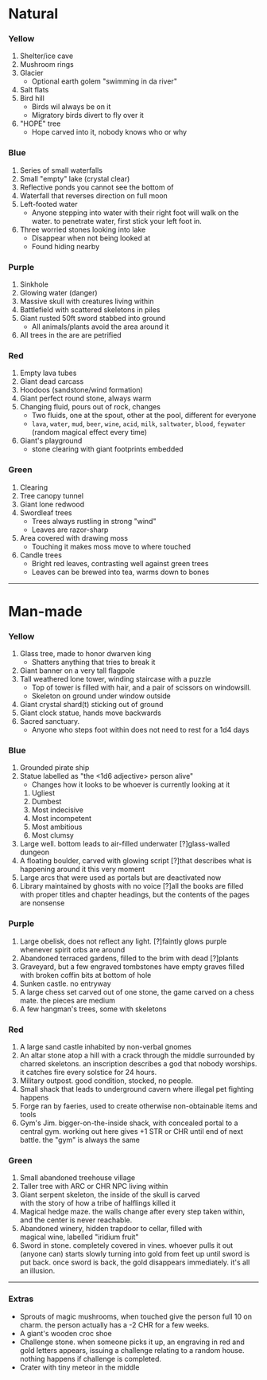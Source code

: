 # Natural

### Yellow
1. Shelter/ice cave
2. Mushroom rings
3. Glacier
    * Optional earth golem "swimming in da river"
4. Salt flats
5. Bird hill
    * Birds wil always be on it
    * Migratory birds divert to fly over it
6. "HOPE" tree
    * Hope carved into it, nobody knows who or why


### Blue
1. Series of small waterfalls
2. Small "empty" lake (crystal clear)
3. Reflective ponds you cannot see the bottom of
4. Waterfall that reverses direction on full moon
5. Left-footed water
    * Anyone stepping into water with their right foot will walk on the water. to penetrate water, first stick your left foot in.
6. Three worried stones looking into lake
    * Disappear when not being looked at
    * Found hiding nearby


### Purple
1. Sinkhole
2. Glowing water (danger)
3. Massive skull with creatures living within
4. Battlefield with scattered skeletons in piles
5. Giant rusted 50ft sword stabbed into ground
    * All animals/plants avoid the area around it
6. All trees in the are are petrified

### Red
1. Empty lava tubes
2. Giant dead carcass
3. Hoodoos (sandstone/wind formation)
4. Giant perfect round stone, always warm
5. Changing fluid, pours out of rock, changes
    * Two fluids, one at the spout, other at the pool, different for everyone
    * `lava`, `water`, `mud`, `beer`, `wine`, `acid`, `milk`, `saltwater`, `blood`, `feywater` (random magical effect every time)
6. Giant's playground
    * stone clearing with giant footprints embedded


### Green
1. Clearing
2. Tree canopy tunnel
3. Giant lone redwood
4. Swordleaf trees
    * Trees always rustling in  strong "wind"
    * Leaves are razor-sharp
5. Area covered with drawing moss
    * Touching it makes moss move to where touched
6. Candle trees
    * Bright red leaves, contrasting well against green trees
    * Leaves can be brewed into tea, warms down to bones


---

# Man-made

### Yellow
1. Glass tree, made to honor dwarven king
    * Shatters anything that tries to break it
2. Giant banner on a very tall flagpole
3. Tall weathered lone tower, winding staircase with a puzzle
    * Top of tower is filled with hair, and a pair of scissors on windowsill. 
    * Skeleton on ground under window outside
4. Giant crystal shard(t) sticking out of ground
5. Giant clock statue, hands move backwards
6. Sacred sanctuary. 
    * Anyone who steps foot within does not need to rest for a 1d4 days


### Blue
1. Grounded pirate ship
2. Statue labelled as "the \<1d6 adjective> person alive"
    * Changes how it looks to be whoever is currently looking at it
    1. Ugliest
    2. Dumbest
    3. Most indecisive
    4. Most incompetent
    5. Most ambitious
    6. Most clumsy
3. Large well. bottom leads to air-filled underwater 
    [?]glass-walled dungeon
4. A floating boulder, carved with glowing script
    [?]that describes what is happening around it this very moment
5. Large arcs that were used as portals but are deactivated now
6. Library maintained by ghosts with no voice
    [?]all the books are filled with proper titles and chapter
    headings, but the contents of the pages are nonsense

### Purple
1. Large obelisk, does not reflect any light. 
    [?]faintly glows purple whenever spirit orbs are around
2. Abandoned terraced gardens, filled to the brim with dead 
    [?]plants
3. Graveyard, but a few engraved tombstones have empty graves
    filled with broken coffin bits at bottom of hole
4. Sunken castle. no entryway
5. A large chess set carved out of one stone, the game carved
    on a chess mate. the pieces are medium
6. A few hangman's trees, some with skeletons


### Red
1. A large sand castle inhabited by non-verbal gnomes
2. An altar stone atop a hill with a crack through the middle
    surrounded by charred skeletons. an inscription describes
    a god that nobody worships. it catches fire every solstice
    for 24 hours.
3. Military outpost. good condition, stocked, no people.
4. Small shack that leads to underground cavern where illegal 
    pet fighting happens
5. Forge ran by faeries, used to create otherwise 
    non-obtainable items and tools
6. Gym's Jim. bigger-on-the-inside shack, with concealed 
    portal to a central gym. working out here gives +1 STR or CHR until end of next battle. the "gym" is always the same


### Green
1. Small abandoned treehouse village
2. Taller tree with ARC or CHR NPC living within
3. Giant serpent skeleton, the inside of the skull is carved   
    with the story of how a tribe of halflings killed it
4. Magical hedge maze. the walls change after every step taken 
    within, and the center is never reachable.
5. Abandoned winery, hidden trapdoor to cellar, filled with   
    magical wine, labelled "iridium fruit"
6. Sword in stone. completely covered in vines. whoever pulls 
    it out (anyone can) starts slowly turning into gold from feet up until sword is put back. once sword is back, the gold disappears immediately. it's all an illusion.

---

### Extras
* Sprouts of magic mushrooms, when touched give the person full 10 on charm. the person actually has a -2 CHR for a few weeks.
* A giant's wooden croc shoe
* Challenge stone. when someone picks it up, an engraving in red and gold letters appears, issuing a challenge relating to a random house. nothing happens if challenge is completed. 
* Crater with tiny meteor in the middle
